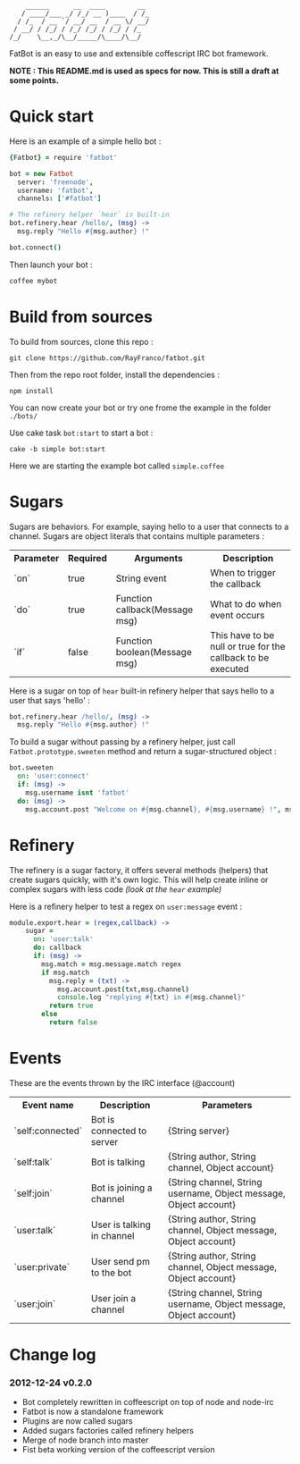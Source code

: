```ascii
    ______      __  ____        __ 
   / ____/___ _/ /_/ __ )____  / /_
  / /_  / __ `/ __/ __  / __ \/ __/
 / __/ / /_/ / /_/ /_/ / /_/ / /_  
/_/    \__,_/\__/_____/\____/\__/  
```

FatBot is an easy to use and extensible coffescript IRC bot framework.

**NOTE : This README.md is used as specs for now. This is still a draft at some points.**

Quick start
===========

Here is an example of a simple hello bot :

```coffeescript
{Fatbot} = require 'fatbot'

bot = new Fatbot
  server: 'freenode',
  username: 'fatbot',
  channels: ['#fatbot']

# The refinery helper `hear` is built-in
bot.refinery.hear /hello/, (msg) ->
  msg.reply "Hello #{msg.author} !"

bot.connect()
```

Then launch your bot :

```coffeescript
coffee mybot
```


Build from sources
==================

To build from sources, clone this repo :

    git clone https://github.com/RayFranco/fatbot.git

Then from the repo root folder, install the dependencies :

    npm install

You can now create your bot or try one frome the example in the folder `./bots/`

Use cake task `bot:start` to start a bot :

    cake -b simple bot:start

Here we are starting the example bot called `simple.coffee`


Sugars
======

Sugars are behaviors. For example, saying hello to a user that connects to a channel.
Sugars are object literals that contains multiple parameters :

<table>
  <tr>
    <th>Parameter</th>
    <th>Required</th>
    <th>Arguments</th>
    <th>Description</th>
  </tr>
  <tr>
    <td> `on` </td>
    <td>true</td>
    <td>String event</td>
    <td>When to trigger the callback</td>
  </tr>
  <tr>
    <td> `do` </td>
    <td>true</td>
    <td>Function callback(Message msg)</td>
    <td>What to do when event occurs</td>
  </tr>
  <tr>  
    <td> `if` </td>
    <td>false</td>
    <td>Function boolean(Message msg)</td>
    <td>This have to be null or true for the callback to be executed</td>
  </tr>
</table>

Here is a sugar on top of `hear` built-in refinery helper that says hello to a user that says 'hello' :

```coffeescript
bot.refinery.hear /hello/, (msg) ->
  msg.reply "Hello #{msg.author} !"
```

To build a sugar without passing by a refinery helper, just call `Fatbot.prototype.sweeten` method and return a sugar-structured object :

```coffeescript
bot.sweeten
  on: 'user:connect'
  if: (msg) ->
    msg.username isnt 'fatbot'
  do: (msg) ->
    msg.account.post "Welcome on #{msg.channel}, #{msg.username} !", msg.channel
```

Refinery
========

The refinery is a sugar factory, it offers several methods (helpers) that create sugars quickly, with it's own logic.
This will help create inline or complex sugars with less code *(look at the `hear` example)*

Here is a refinery helper to test a regex on `user:message` event :

```coffeescript
module.export.hear = (regex,callback) ->
    sugar =
      on: 'user:talk'
      do: callback
      if: (msg) ->
        msg.match = msg.message.match regex
        if msg.match
          msg.reply = (txt) ->
            msg.account.post(txt,msg.channel)
            console.log "replying #{txt} in #{msg.channel}"
          return true
        else
          return false
```

Events
======

These are the events thrown by the IRC interface (@account)

<table>
	<tr>
		<th>Event name</th>
		<th>Description</th>
		<th>Parameters</th>
	</tr>
	<tr>
		<td> `self:connected` </td>
		<td>Bot is connected to server</td>
		<td>{String server}</td>
	</tr>
	<tr>
		<td> `self:talk` </td>
		<td>Bot is talking</td>
		<td>{String author, String channel, Object account}</td>
	</tr>
	<tr>
		<td> `self:join` </td>
		<td>Bot is joining a channel</td>
		<td>{String channel, String username, Object message, Object account}</td>
	</tr>
	<tr>
		<td> `user:talk` </td>
		<td>User is talking in channel</td>
		<td>{String author, String channel, Object message, Object account}</td>
	</tr>
	<tr>
		<td> `user:private` </td>
		<td>User send pm to the bot</td>
		<td>{String author, String channel, Object message, Object account}</td>
	</tr>
	<tr>
		<td> `user:join` </td>
		<td>User join a channel</td>
		<td>{String channel, String username, Object message, Object account}</td>
	</tr>

</table>

Change log
==========

### 2012-12-24 **v0.2.0** ###

* Bot completely rewritten in coffeescript on top of node and node-irc
* Fatbot is now a standalone framework
* Plugins are now called sugars
* Added sugars factories called refinery helpers
* Merge of node branch into master
* Fist beta working version of the coffeescript version